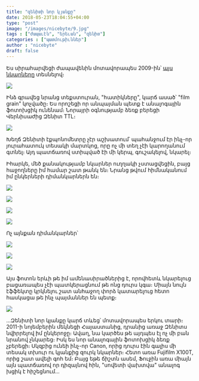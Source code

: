 ```yaml
---
title: "զենիտի նոր կյանքը"
date: 2018-05-23T18:04:55+04:00
type: "post"
image: "/images/nicebyte/9.jpg"
tags : ["ժապաւէն", "երեւան", "զենիտ"]
categories : ["պատմութիւններ"]
author : "nicebyte"
draft: false
---
```


Ես սիրահարվեցի ժապավենին մոտավորապես 2009-ին՝ [այս նկարները](https://yozhezavrik.livejournal.com/28134.html) տեսնելով։

![](/images/nicebyte/0_sm.jpg)

Ինձ գրավեց նրանց տեքստուրան, "հատիկները", կարճ ասած՝ "film grain" կոչվածը։ Ես որոշեցի որ անպայման պետք է անալոգային ֆոտոխցիկ ունենամ։ Նորայրի օգնությամբ ձեռք բերեցի Վերնիսաժից Զենիտ TTL։

![](/images/nicebyte/1_aw_sm.jpg)

Խեղճ Զենիտի էքպոնոմետրը չէր աշխատում՝ պահանջում էր ինչ-որ յուրահատուկ տեսակի մարտկոց, որը ոչ մի տեղ չէի կարողանում գտնել։ Այդ պատճառով ստիպված էի մի կերպ, գուշակելով, նկարել։

Իհարկե, մեծ քանակությամբ նկարներ ուղղակի չստացվեցին, բայց հաջողները իմ համար շատ թանկ են։ Նրանց թվում հիմնականում իմ ընկերների դիմանկարներն են։

![](/images/nicebyte/2_aw_sm.jpg)

![](/images/nicebyte/3_aw_sm.jpg)

![](/images/nicebyte/4_aw_sm.jpg)

![](/images/nicebyte/5_aw_sm.jpg)

Ոչ այնքան դիմանկարներ՝

![](/images/nicebyte/6_aw_sm.jpg)

![](/images/nicebyte/7_aw_sm.jpg)

![](/images/nicebyte/8_aw_sm.jpg)

Այս ֆոտոն երևի թե իմ ամենասիրածներից է, որովհետև նկարելուց բացառապես չէի պատկերացնում թե ոնց դուրս կգա։ Միայն նույն էֆֆեկտը  կրկնելու շատ անհաջող փորձ կատարելուց հետո հասկացա թե ինչ պայմաններ են պետք։

![](/images/nicebyte/9_aw_sm.jpg)

…Զենիտի նոր կյանքը կարճ տևեց՝ մոտավորապես երկու տարի։ 2011-ի նոյեմբերին մեկնեցի Հայաստանից, դրանից առաջ Զենիտս նվիրրելով իմ ընկերոջը։ Ավաղ, նա կարծես թե այդպես էլ ոչ մի բան նրանով չնկարեց։
Իսկ ես նոր անալոգային ֆոտոխցիկ ձեռք չբերեցի։ Սկզբից ունեի ինչ-որ Canon, որից դուրս էին գալիս մի տեսակ տխուր ու կյանքից զուրկ նկարներ։ Հետո առա Fujifilm X100T, որից շատ ավելի գոհ եմ։ Բայց եթե ճիշտն ասեմ, Ֆուջին առա միայն այն պատճառով որ դիզայնով հին, "սովետի վախտվա" անալոգ խցիկ է հիշեցնում…
